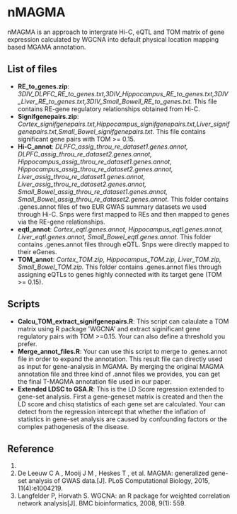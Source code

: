 # nMAGMA
nMAGMA is an approach to intergrate Hi-C, eQTL and TOM matrix of gene expression calculated by WGCNA into default physical location mapping based MGAMA annotation.
## List of files
* __RE_to_genes.zip__: *3DIV_DLPFC_RE_to_genes.txt,3DIV_Hippocampus_RE_to_genes.txt,3DIV_Liver_RE_to_genes.txt,3DIV_Small_Bowell_RE_to_genes.txt.* This file contains RE-gene regulatory relationships obtained from Hi-C.
* __Signifgenepairs.zip__: *Cortex_signifgenepairs.txt,Hippocampus_signifgenepairs.txt,Liver_signifgenepairs.txt,Small_Bowel_signifgenepairs.txt.* This file contains significant gene pairs with TOM >= 0.15.
* __Hi-C_annot__: *DLPFC_assig_throu_re_dataset1.genes.annot, DLPFC_assig_throu_re_dataset2.genes.annot, Hippocampus_assig_throu_re_dataset1.genes.annot, Hippocampus_assig_throu_re_dataset2.genes.annot, Liver_assig_throu_re_dataset1.genes.annot, Liver_assig_throu_re_dataset2.genes.annot, Small_Bowel_assig_throu_re_dataset1.genes.annot, Small_Bowel_assig_throu_re_dataset2.genes.annot.* This folder contains .genes.annot files of two EUR GWAS summary datasets we used through Hi-C. Snps were first mapped to REs and then mapped to genes via the RE-gene relationships.
* __eqtl_annot__: *Cortex_eqtl.genes.annot, Hippocampus_eqtl.genes.annot, Liver_eqtl.genes.annot, Small_Bowel_eqtl.genes.annot.* This folder contains .genes.annot files through eQTL. Snps were directly mapped to their eGenes.
* __TOM_annot__: *Cortex_TOM.zip, Hippocampus_TOM.zip, Liver_TOM.zip, Small_Bowel_TOM.zip.* This folder contains .genes.annot files through assigning eQTLs to genes highly connected with its target gene (TOM >= 0.15).
## Scripts
* __Calcu_TOM_extract_signifgenepairs.R__: This script can calaulate a TOM matrix using R package 'WGCNA' and extract siginificant gene regulatory pairs with TOM >=0.15. Your can also define a threshold you prefer.
* __Merge_annot_files.R__: Your can use this script to merge to .genes.annot file in order to expand the annotation. This result file can directly used as input for gene-analysis in MGAMA. By merging the original MAGMA annotation file and three kind of .annot files we provides, you can get the final T-MAGMA annotation file used in our paper.
* __Extended LDSC to GSA.R__: This is the LD Score regression extended to gene-set analysis. First a gene-geneset matrix is created and then the LD score and chisq statistics of each gene set are calculated. Your can detect from the regression intercept that whether the inflation of statistics in gene-set analysis are caused by confounding factors or the complex pathogenesis of the disease. 
## Reference
1. 
2. De Leeuw C A , Mooij J M , Heskes T , et al. MAGMA: generalized gene-set analysis of GWAS data.[J]. PLoS Computational Biology, 2015, 11(4):e1004219.
3. Langfelder P, Horvath S. WGCNA: an R package for weighted correlation network analysis[J]. BMC bioinformatics, 2008, 9(1): 559.
